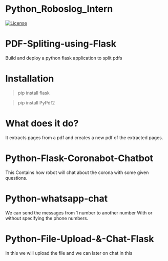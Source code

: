 # Python_Roboslog_Intern

[![License](https://img.shields.io/badge/License-Apache%202.0-blue.svg)](https://opensource.org/licenses/Apache-2.0)

# PDF-Spliting-using-Flask

Build and deploy a python flask application to split pdfs

# Installation
> pip install flask

> pip install PyPdf2

# What does it do?
It extracts pages from a pdf and creates a new pdf of the extracted pages. 


# Python-Flask-Coronabot-Chatbot

This Contains how robot will chat about the corona with some given questions.

# Python-whatsapp-chat

We can send the messages from 1 number to another number With or without specifying the phone numbers.

# Python-File-Upload-&-Chat-Flask

In this we will upload the file and we can later on chat in this
